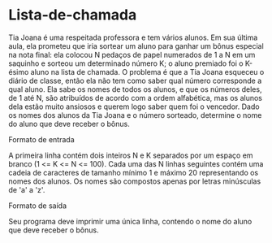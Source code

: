 # Lista-de-chamada
Tia Joana é uma respeitada professora e tem vários alunos. Em sua última aula, ela prometeu que iria sortear um aluno para ganhar um bônus especial na nota final: ela colocou N pedaços de papel numerados de 1 a N em um saquinho e sorteou um determinado número K; o aluno premiado foi o K-ésimo aluno na lista de chamada.
O problema é que a Tia Joana esqueceu o diário de classe, então ela não tem como saber qual número corresponde a qual aluno. Ela sabe os nomes de todos os alunos, e que os números deles, de 1 até N, são atribuídos de acordo com a ordem alfabética, mas os alunos dela estão muito ansiosos e querem logo saber quem foi o vencedor.
Dado os nomes dos alunos da Tia Joana e o número sorteado, determine o nome do aluno que deve receber o bônus.

Formato de entrada

A primeira linha contém dois inteiros N e K separados por um espaço em branco (1 <= K <= N <= 100). Cada uma das N linhas seguintes contém uma cadeia de caracteres de tamanho mínimo 1 e máximo 20 representando os nomes dos alunos. Os nomes são compostos apenas por letras minúsculas de 'a' a 'z'.

Formato de saída

Seu programa deve imprimir uma única linha, contendo o nome do aluno que deve receber o bônus.
